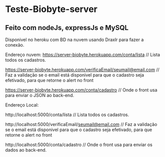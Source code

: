 # Teste-Biobyte-server

## Feito com nodeJs, expressJs e MySQL
Disponivel no heroku com BD na nuvem usando Draxlr para fazer a conexão.

Endereço nuvem:
https://server-biobyte.herokuapp.com/conta/lista // Lista todos os cadastros.

https://server-biobyte.herokuapp.com/verificaEmail/seumail@email.com // Faz a validação se o email está disponivel para que o cadastro seja efetivado, para que retorne o alert no front

https://server-biobyte.herokuapp.com/conta/cadastro // Onde o front usa para enviar o JSON ao back-end.


Endereço Local:

http://localhost:5000/conta/lista // Lista todos os cadastros.

http://localhost:5000/verificaEmail/seumail@email.com // Faz a validação se o email está disponivel para que o cadastro seja efetivado, para que retorne o alert no front

http://localhost:5000/conta/cadastro // Onde o front usa para enviar os dados ao back-end.
